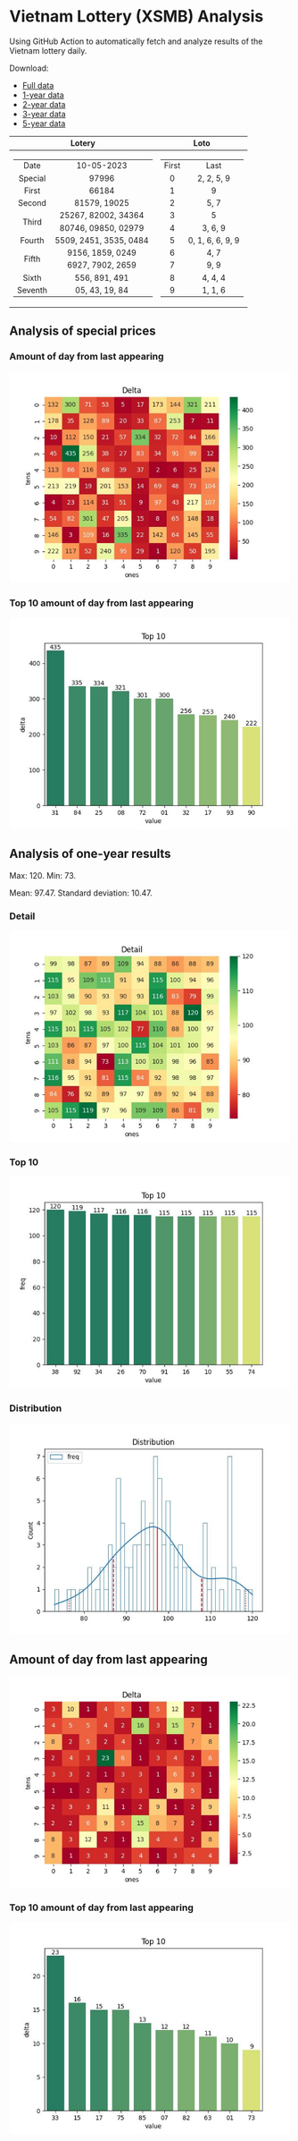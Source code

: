 # Vietnam Lottery (XSMB) Analysis

Using GitHub Action to automatically fetch and analyze results of the Vietnam lottery daily.

Download:

* [Full data](https://raw.githubusercontent.com/khiemdoan/vietnam-lottery-xsmb-analysis/main/results/xsmb.csv)
* [1-year data](https://raw.githubusercontent.com/khiemdoan/vietnam-lottery-xsmb-analysis/main/results/xsmb_1_year.csv)
* [2-year data](https://raw.githubusercontent.com/khiemdoan/vietnam-lottery-xsmb-analysis/main/results/xsmb_2_year.csv)
* [3-year data](https://raw.githubusercontent.com/khiemdoan/vietnam-lottery-xsmb-analysis/main/results/xsmb_3_year.csv)
* [5-year data](https://raw.githubusercontent.com/khiemdoan/vietnam-lottery-xsmb-analysis/main/results/xsmb_5_year.csv)

| Lotery      | Loto |
| :-----------: | :-----------: |
| <table><tr><td>Date</td><td>10-05-2023</td></tr><tr><td>Special</td><td>97996</td></tr><tr><td>First</td><td>66184</td></tr><tr><td>Second</td><td>81579, 19025</td></tr><tr><td rowspan="2">Third</td><td>25267, 82002, 34364</td></tr><tr><td>80746, 09850, 02979</td></tr><tr><td>Fourth</td><td>5509, 2451, 3535, 0484</td></tr><tr><td rowspan="2">Fifth</td><td>9156, 1859, 0249</td></tr><tr><td>6927, 7902, 2659</td></tr><tr><td>Sixth</td><td>556, 891, 491</td></tr><tr><td>Seventh</td><td>05, 43, 19, 84</td></tr></table> | <table><tr><td>First</td><td>Last</td></tr><tr><td>0</td><td>2, 2, 5, 9</td></tr><tr><td>1</td><td>9</td></tr><tr><td>2</td><td>5, 7</td></tr><tr><td>3</td><td>5</td></tr><tr><td>4</td><td>3, 6, 9</td></tr><tr><td>5</td><td>0, 1, 6, 6, 9, 9</td></tr><tr><td>6</td><td>4, 7</td></tr><tr><td>7</td><td>9, 9</td></tr><tr><td>8</td><td>4, 4, 4</td></tr><tr><td>9</td><td>1, 1, 6</td></tr></table> |


<h2>Analysis of special prices</h2>

<h3>Amount of day from last appearing</h3>

![Delta](images/special_delta.jpg)

<h3>Top 10 amount of day from last appearing</h3>

![Delta top 10](images/special_delta_top_10.jpg)

<h2>Analysis of one-year results</h2>

Max: 120. Min: 73.

Mean: 97.47. Standard deviation: 10.47.

<h3>Detail</h3>

![Detail](images/heatmap.jpg)

<h3>Top 10</h3>

![Top 10](images/top-10.jpg)

<h3>Distribution</h3>

![Distribution](images/distribution.jpg)

<h2>Amount of day from last appearing</h2>

![Delta](images/delta.jpg)

<h3>Top 10 amount of day from last appearing</h3>

![Delta top 10](images/delta_top_10.jpg)
